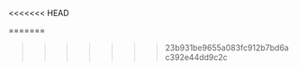 <<<<<<< HEAD
<!-- <script type="text/javascript">
  location.replace(location.href+"homePage.html");
</script> -->
=======
<script type="text/javascript">
  location.replace(location.href+"/homePage.html");
</script>
>>>>>>> 23b931be9655a083fc912b7bd6ac392e44dd9c2c
